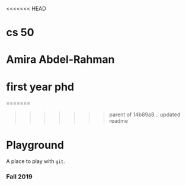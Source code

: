 <<<<<<< HEAD
# cs 50 
# Amira Abdel-Rahman
# first year phd
=======
>>>>>>> parent of 14b89a8... updated readme
# Playground

A place to play with `git`.

### Fall 2019

